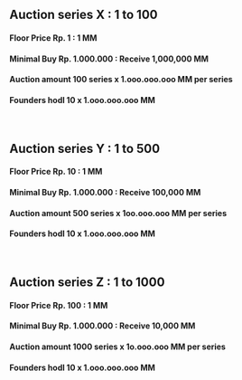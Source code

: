 ##    Auction series X :  1 to 100
####  Floor Price Rp. 1 : 1 MM
####  Minimal Buy Rp. 1.000.000 : Receive 1,000,000 MM
####  Auction amount 100 series x 1.ooo.ooo.ooo MM per series
####  Founders hodl 10 x 1.ooo.ooo.ooo MM


<br />


##    Auction series Y :  1 to 500
####  Floor Price Rp. 10 : 1 MM
####  Minimal Buy Rp. 1.000.000 : Receive 100,000 MM
####  Auction amount 500 series x 1oo.ooo.ooo MM per series
####  Founders hodl 10 x 1.ooo.ooo.ooo MM


<br />


##    Auction series Z :  1 to 1000
####  Floor Price Rp. 100 : 1 MM
####  Minimal Buy Rp. 1.000.000 : Receive 10,000 MM
####  Auction amount 1000 series x 1o.ooo.ooo MM per series
####  Founders hodl 10 x 1.ooo.ooo.ooo MM

